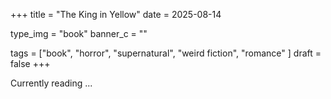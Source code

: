 +++
title = "The King in Yellow"
date = 2025-08-14

type_img = "book"
banner_c = ""

tags = ["book", "horror", "supernatural", "weird fiction", "romance" ]
draft = false
+++

Currently reading ...
